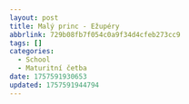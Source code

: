```yaml
---
layout: post
title: Malý princ - Ežupéry
abbrlink: 729b08fb7f054c0a9f34d4cfeb273cc9
tags: []
categories:
  - School
  - Maturitní četba
date: 1757591930653
updated: 1757591944794
---
```

